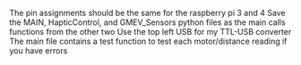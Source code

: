The pin assignments should be the same for the raspberry pi 3 and 4
Save the MAIN, HapticControl, and GMEV_Sensors python files as the main calls functions from the other two
Use the top left USB for my TTL-USB converter
The main file contains a test function to test each motor/distance reading if you have errors

